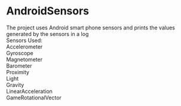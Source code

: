 # AndroidSensors
The project uses Android smart phone sensors and prints the values generated by the sensors in a log<br/>
Sensors Used: <br/>
Accelerometer<br/>
Gyroscope<br/>
Magnetometer<br/>
Barometer<br/>
Proximity<br/>
Light<br/>
Gravity<br/>
LinearAcceleration<br/>
GameRotationalVector<br/>
